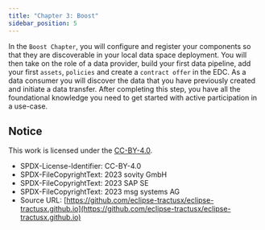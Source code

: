 ```yaml
---
title: "Chapter 3: Boost"
sidebar_position: 5
---
```


In the `Boost Chapter`, you will configure and register your components so that they are discoverable in your local data space deployment. You will then take on the role of a data provider, build your first data pipeline, add your first `assets`, `policies` and create a `contract offer` in the EDC. As a data consumer you will discover the data that you have previously created and initiate a data transfer. After completing this step, you have all the foundational knowledge you need to get started with active participation in a use-case.

## Notice

This work is licensed under the [CC-BY-4.0](https://creativecommons.org/licenses/by/4.0/legalcode).

- SPDX-License-Identifier: CC-BY-4.0
- SPDX-FileCopyrightText: 2023 sovity GmbH
- SPDX-FileCopyrightText: 2023 SAP SE
- SPDX-FileCopyrightText: 2023 msg systems AG
- Source URL: [https://github.com/eclipse-tractusx/eclipse-tractusx.github.io](https://github.com/eclipse-tractusx/eclipse-tractusx.github.io)
